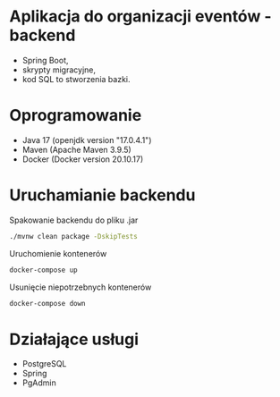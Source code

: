 # Aplikacja do organizacji eventów - backend
- Spring Boot,
- skrypty migracyjne,
- kod SQL to stworzenia bazki.

# Oprogramowanie

- Java 17 (openjdk version "17.0.4.1")
- Maven (Apache Maven 3.9.5)
- Docker (Docker version 20.10.17)

# Uruchamianie backendu

Spakowanie backendu do pliku .jar <br>
```bash
./mvnw clean package -DskipTests
``` 

Uruchomienie kontenerów <br>
```bash 
docker-compose up
``` 

Usunięcie niepotrzebnych kontenerów <br>
```bash 
docker-compose down
```

# Działające usługi

- PostgreSQL
- Spring
- PgAdmin
